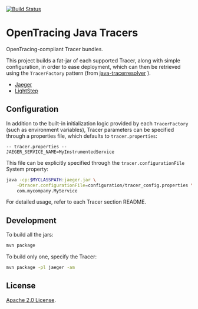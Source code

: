 [![Build Status](https://travis-ci.org/opentracing-contrib/java-tracers.png)](https://travis-ci.org/opentracing-contrib/java-tracers)

# OpenTracing Java Tracers

OpenTracing-compliant Tracer bundles.

This project builds a fat-jar of each supported Tracer, along with simple configuration, in order to ease deployment, which can then be retrieved using the `TracerFactory` pattern (from [java-tracerresolver](https://github.com/opentracing-contrib/java-tracerresolver) ).

* [Jaeger](./jaeger)
* [LightStep](./lightstep)

## Configuration

In addition to the built-in initialization logic provided by each `TracerFactory` (such as environment variables), Tracer parameters can be specified through a properties file, which defaults to `tracer.properties`:

```properties
-- tracer.properties --
JAEGER_SERVICE_NAME=MyInstrumentedService
```

This file can be explicitly specified through the `tracer.configurationFile` System property:

```sh
java -cp:$MYCLASSPATH:jaeger.jar \
	-Dtracer.configurationFile=configuration/tracer_config.properties \
	com.mycompany.MyService
```

For detailed usage, refer to each Tracer section README.

## Development

To build all the jars:

```sh
mvn package
```

To build only one, specify the Tracer:

```sh
mvn package -pl jaeger -am
```

## License

[Apache 2.0 License](./LICENSE).

